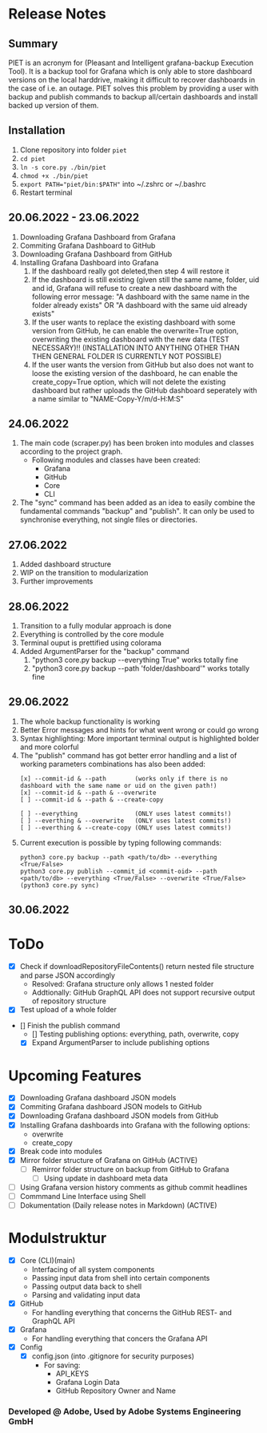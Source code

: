 # Release Notes

## Summary
PIET is an acronym for (Pleasant and Intelligent grafana-backup Execution Tool). It is a backup tool for Grafana which is only able to store dashboard versions on the local harddrive, making it difficult to recover dashboards in the case of i.e. an outage. PIET solves this problem by providing a user with backup and publish commands to backup all/certain dashboards and install backed up version of them.

## Installation
1. Clone repository into folder ```piet```
1. ```cd piet```
1. ```ln -s core.py ./bin/piet```
1. ```chmod +x ./bin/piet```
1. ```export PATH="piet/bin:$PATH"``` into ~/.zshrc or ~/.bashrc
1. Restart terminal

## 20.06.2022 - 23.06.2022
1. Downloading Grafana Dashboard from Grafana
2. Commiting Grafana Dashboard to GitHub
3. Downloading Grafana Dashboard from GitHub
4. Installing Grafana Dashboard into Grafana
    1. If the dashboard really got deleted,then step 4 will restore it
    1. If the dashboard is still existing (given still the same name, folder, uid and id, Grafana will refuse to create a new dashboard with the following error 
    message: "A dashboard with the same name in the folder already exists" OR
    "A dashboard with the same uid already exists"
    1. If the user wants to replace the existing dashboard with some version from GitHub,
    he can enable the overwrite=True option, overwriting the existing dashboard with 
    the new data (TEST NECESSARY)!! (INSTALLATION INTO ANYTHING OTHER THAN THEN GENERAL 
                                    FOLDER IS CURRENTLY NOT POSSIBLE)
    1. If the user wants the version from GitHub but also does not want to loose the 
    existing version of the dashboard, he can enable the create_copy=True option, 
    which will not delete the existing dashboard but rather uploads the GitHub 
    dashboard seperately with a name similar to "NAME-Copy-Y/m/d-H:M:S"

## 24.06.2022
1. The main code (scraper.py) has been broken into modules and classes according to the
    project graph.
    * Following modules and classes have been created: 
        * Grafana
        * GitHub
        * Core
        * CLI
2. The "sync" command has been added as an idea to easily combine the fundamental
    commands "backup" and "publish". It can only be used to synchronise everything, not single files or directories.

## 27.06.2022
1. Added dashboard structure
2. WIP on the transition to modularization
3. Further improvements

## 28.06.2022
1. Transition to a fully modular approach is done
2. Everything is controlled by the core module
3. Terminal ouput is prettified using colorama
4. Added ArgumentParser for the "backup" command
    1. "python3 core.py backup --everything True" works totally fine
    2. "python3 core.py backup --path 'folder/dashboard'" works totally fine

## 29.06.2022
1. The whole backup functionality is working
2. Better Error messages and hints for what went wrong or could go wrong
3. Syntax highlighting: More important terminal output is highlighted bolder and more colorful
4. The "publish" command has got better error handling and a list of working parameters combinations has also been added:
    ~~~
    [x] --commit-id & --path        (works only if there is no dashboard with the same name or uid on the given path!)
    [x] --commit-id & --path & --overwrite
    [ ] --commit-id & --path & --create-copy

    [ ] --everything                (ONLY uses latest commits!)
    [ ] --everthing & --overwrite   (ONLY uses latest commits!)
    [ ] --everthing & --create-copy (ONLY uses latest commits!)
    ~~~
5. Current execution is possible by typing following commands:
    ~~~
    python3 core.py backup --path <path/to/db> --everything <True/False>
    python3 core.py publish --commit_id <commit-oid> --path <path/to/db> --everything <True/False> --overwrite <True/False>
    (python3 core.py sync)
    ~~~

## 30.06.2022

# ToDo
- [x] Check if downloadRepositoryFileContents() return nested file structure and parse JSON accordingly
    * Resolved: Grafana structure only allows 1 nested folder
    * Addtionally: GitHub GraphQL API does not support recursive output of repository 
        structure
- [x] Test upload of a whole folder
- [] Finish the publish command
    - [] Testing publishing options: everything, path, overwrite, copy
    - [x] Expand ArgumentParser to include publishing options

# Upcoming Features
- [x] Downloading Grafana dashboard JSON models
- [x] Commiting Grafana dashboard JSON models to GitHub
- [x] Downloading Grafana dashboard JSON models from GitHub
- [x] Installing Grafana dashboards into Grafana with the following options:
    * overwrite
    * create_copy
- [x] Break code into modules
- [x] Mirror folder structure of Grafana on GitHub (ACTIVE)
    - [ ] Remirror folder structure on backup from GitHub to Grafana
        - [ ] Using update in dashboard meta data 
- [ ] Using Grafana version history comments as github commit headlines 
- [ ] Commmand Line Interface using Shell
- [ ] Dokumentation (Daily release notes in Markdown) (ACTIVE)

# Modulstruktur
- [x] Core (CLI)(main)
    - Interfacing of all system components
    - Passing input data from shell into certain components
    - Passing output data back to shell
    - Parsing and validating input data
- [x] GitHub
    - For handling everything that concerns the GitHub REST- and GraphQL API
- [x] Grafana
    - For handling everything that concers the Grafana API
- [x] Config 
    - [x] config.json (into .gitignore for security purposes)
        -  For saving: 
            * API_KEYS
            * Grafana Login Data
            * GitHub Repository Owner and Name

### Developed @ Adobe, Used by Adobe Systems Engineering GmbH